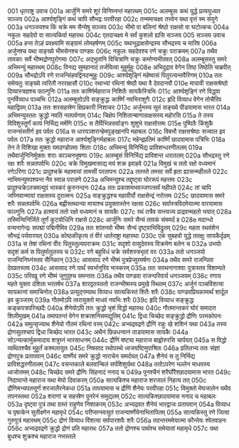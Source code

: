 001  धृतराष्ट्र उवाच
001a आर्जुनिं समरे शूरं विनिघ्नन्तं महारथम्
001c अलम्बुसः कथं युद्धे प्रत्ययुध्यत सञ्जय
002a आर्श्यशृङ्गिं कथं चापि सौभद्रः परवीरहा
002c तन्ममाचक्ष्व तत्त्वेन यथा वृत्तं स्म संयुगे
003a धनञ्जयश्च किं चक्रे मम सैन्येषु सञ्जय
003c भीमो वा बलिनां श्रेष्ठो राक्षसो वा घटोत्कचः
004a नकुलः सहदेवो वा सात्यकिर्वा महारथः
004c एतदाचक्ष्व मे सर्वं कुशलो ह्यसि सञ्जय
005  सञ्जय उवाच
005a हन्त तेऽहं प्रवक्ष्यामि सङ्ग्रामं लोमहर्षणम्
005c यथाभूद्राक्षसेन्द्रस्य सौभद्रस्य च मारिष
006a अर्जुनश्च यथा सङ्ख्ये भीमसेनश्च पाण्डवः
006c नकुलः सहदेवश्च रणे चक्रुः पराक्रमम्
007a तथैव तावकाः सर्वे भीष्मद्रोणपुरोगमाः
007c अद्भुतानि विचित्राणि चक्रुः कर्माण्यभीतवत्
008a अलम्बुसस्तु समरे अभिमन्युं महारथम्
008c विनद्य सुमहानादं तर्जयित्वा मुहुर्मुहुः
008e अभिदुद्राव वेगेन तिष्ठ तिष्ठेति चाब्रवीत्
009a सौभद्रोऽपि रणे राजन्सिंहवद्विनदन्मुहुः
009c आर्श्यशृङ्गिं महेष्वासं पितुरत्यन्तवैरिणम्
010a ततः समेयतुः सङ्ख्ये त्वरितौ नरराक्षसौ
010c रथाभ्यां रथिनां श्रेष्ठौ यथा वै देवदानवौ
010e मायावी राक्षसश्रेष्ठो दिव्यास्त्रज्ञश्च फाल्गुनिः
011a ततः कार्ष्णिर्महाराज निशितैः सायकैस्त्रिभिः
011c आर्श्यशृङ्गिं रणे विद्ध्वा पुनर्विव्याध पञ्चभिः
012a अलम्बुसोऽपि सङ्क्रुद्धः कार्ष्णिं नवभिराशुगैः
012c हृदि विव्याध वेगेन तोत्त्रैरिव महाद्विपम्
013a ततः शरसहस्रेण क्षिप्रकारी निशाचरः
013c अर्जुनस्य सुतं सङ्ख्ये पीडयामास भारत
014a अभिमन्युस्ततः क्रुद्धो नवतिं नतपर्वणाम्
014c चिक्षेप निशितान्बाणान्राक्षसस्य महोरसि
015a ते तस्य विविशुस्तूर्णं कायं निर्भिद्य मर्मणि
015c स तैर्विभिन्नसर्वाङ्गः शुशुभे राक्षसोत्तमः
015e पुष्पितैः किंशुकै राजन्संस्तीर्ण इव पर्वतः
016a स धारयञ्शरान्हेमपुङ्खानपि महाबलः
016c विबभौ राक्षसश्रेष्ठः सज्वाल इव पर्वतः
017a ततः क्रुद्धो महाराज आर्श्यशृङ्गिर्महाबलः
017c महेन्द्रप्रतिमं कार्ष्णिं छादयामास पत्रिभिः
018a तेन ते विशिखा मुक्ता यमदण्डोपमाः शिताः
018c अभिमन्युं विनिर्भिद्य प्राविशन्धरणीतलम्
019a तथैवार्जुनिनिर्मुक्ताः शराः काञ्चनभूषणाः
019c अलम्बुसं विनिर्भिद्य प्राविशन्त धरातलम्
020a सौभद्रस्तु रणे रक्षः शरैः सन्नतपर्वभिः
020c चक्रे विमुखमासाद्य मयं शक्र इवाहवे
021a विमुखं च ततो रक्षो वध्यमानं रणेऽरिणा
021c प्रादुश्चक्रे महामायां तामसीं परतापनः
022a ततस्ते तमसा सर्वे हृता ह्यासन्महीतले
022c नाभिमन्युमपश्यन्त नैव स्वान्न परान्रणे
023a अभिमन्युश्च तद्दृष्ट्वा घोररूपं महत्तमः
023c प्रादुश्चक्रेऽस्त्रमत्युग्रं भास्करं कुरुनन्दनः
024a ततः प्रकाशमभवज्जगत्सर्वं महीपते
024c तां चापि जघ्निवान्मायां राक्षसस्य दुरात्मनः
025a सङ्क्रुद्धश्च महावीर्यो राक्षसेन्द्रं नरोत्तमः
025c छादयामास समरे शरैः सन्नतपर्वभिः
026a बह्वीस्तथान्या मायाश्च प्रयुक्तास्तेन रक्षसा
026c सर्वास्त्रविदमेयात्मा वारयामास फाल्गुनिः
027a हतमायं ततो रक्षो वध्यमानं च सायकैः
027c रथं तत्रैव सन्त्यज्य प्राद्रवन्महतो भयात्
028a तस्मिन्विनिर्जिते तूर्णं कूटयोधिनि राक्षसे
028c आर्जुनिः समरे सैन्यं तावकं संममर्द ह
028e मदान्धो वन्यनागेन्द्रः सपद्मां पद्मिनीमिव
029a ततः शांतनवो भीष्मः सैन्यं दृष्ट्वाभिविद्रुतम्
029c महता रथवंशेन सौभद्रं पर्यवारयत्
030a कोष्ठकीकृत्य तं वीरं धार्तराष्ट्रा महारथाः
030c एकं सुबहवो युद्धे ततक्षुः सायकैर्दृढम्
031a स तेषां रथिनां वीरः पितुस्तुल्यपराक्रमः
031c सदृशो वासुदेवस्य विक्रमेण बलेन च
032a उभयोः सदृशं कर्म स पितुर्मातुलस्य च
032c रणे बहुविधं चक्रे सर्वशस्त्रभृतां वरः
033a ततो धनञ्जयो राजन्विनिघ्नंस्तव सैनिकान्
033c आससाद रणे भीष्मं पुत्रप्रेप्सुरमर्षणः
034a तथैव समरे राजन्पिता देवव्रतस्तव
034c आससाद रणे पार्थं स्वर्भानुरिव भास्करम्
035a ततः सरथनागाश्वाः पुत्रास्तव विशाम्पते
035c परिवव्रू रणे भीष्मं जुगुपुश्च समन्ततः
036a तथैव पाण्डवा राजन्परिवार्य धनञ्जयम्
036c रणाय महते युक्ता दंशिता भरतर्षभ
037a शारद्वतस्ततो राजन्भीष्मस्य प्रमुखे स्थितम्
037c अर्जुनं पञ्चविंशत्या सायकानां समाचिनोत्
038a प्रत्युद्गम्याथ विव्याध सात्यकिस्तं शितैः शरैः
038c पाण्डवप्रियकामार्थं शार्दूल इव कुञ्जरम्
039a गौतमोऽपि त्वरायुक्तो माधवं नवभिः शरैः
039c हृदि विव्याध सङ्क्रुद्धः कङ्कपत्रपरिच्छदैः
040a शैनेयोऽपि ततः क्रुद्धो भृशं विद्धो महारथः
040c गौतमान्तकरं घोरं समादत्त शिलीमुखम्
041a तमापतन्तं वेगेन शक्राशनिसमद्युतिम्
041c द्विधा चिच्छेद सङ्क्रुद्धो द्रौणिः परमकोपनः
042a समुत्सृज्याथ शैनेयो गौतमं रथिनां वरम्
042c अभ्यद्रवद्रणे द्रौणिं राहुः खे शशिनं यथा
043a तस्य द्रोणसुतश्चापं द्विधा चिच्छेद भारत
043c अथैनं छिन्नधन्वानं ताडयामास सायकैः
044a सोऽन्यत्कार्मुकमादाय शत्रुघ्नं भारसाधनम्
044c द्रौणिं षष्ट्या महाराज बाह्वोरुरसि चार्पयत्
045a स विद्धो व्यथितश्चैव मुहूर्तं कश्मलायुतः
045c निषसाद रथोपस्थे ध्वजयष्टिमुपाश्रितः
046a प्रतिलभ्य ततः संज्ञां द्रोणपुत्रः प्रतापवान्
046c वार्ष्णेयं समरे क्रुद्धो नाराचेन समर्दयत्
047a शैनेयं स तु निर्भिद्य प्राविशद्धरणीतलम्
047c वसन्तकाले बलवान्बिलं सर्पशिशुर्यथा
048a ततोऽपरेण भल्लेन माधवस्य ध्वजोत्तमम्
048c चिच्छेद समरे द्रौणिः सिंहनादं ननाद च
049a पुनश्चैनं शरैर्घोरैश्छादयामास भारत
049c निदाघान्ते महाराज यथा मेघो दिवाकरम्
050a सात्यकिश्च महाराज शरजालं निहत्य तत्
050c द्रौणिमभ्यपतत्तूर्णं शरजालैरनेकधा
051a तापयामास च द्रौणिं शैनेयः परवीरहा
051c विमुक्तो मेघजालेन यथैव तपनस्तथा
052a शराणां च सहस्रेण पुनरेनं समुद्यतम्
052c सात्यकिश्छादयामास ननाद च महाबलः
053a दृष्ट्वा पुत्रं तथा ग्रस्तं राहुणेव निशाकरम्
053c अभ्यद्रवत शैनेयं भारद्वाजः प्रतापवान्
054a विव्याध च पृषत्केन सुतीक्ष्णेन महामृधे
054c परीप्सन्स्वसुतं राजन्वार्ष्णेयेनाभितापितम्
055a सात्यकिस्तु रणे जित्वा गुरुपुत्रं महारथम्
055c द्रोणं विव्याध विंशत्या सर्वपारशवैः शरैः
056a तदन्तरममेयात्मा कौन्तेयः श्वेतवाहनः
056c अभ्यद्रवद्रणे क्रुद्धो द्रोणं प्रति महारथः
057a ततो द्रोणश्च पार्थश्च समेयातां महामृधे
057c यथा बुधश्च शुक्रश्च महाराज नभस्तले

